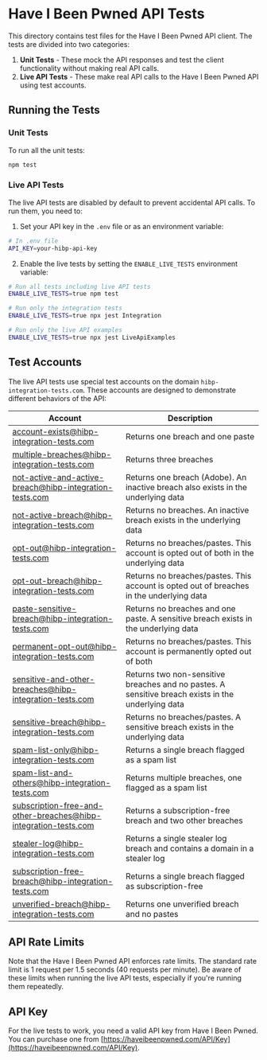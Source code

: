 # Have I Been Pwned API Tests

This directory contains test files for the Have I Been Pwned API client. The tests are divided into two categories:

1. **Unit Tests** - These mock the API responses and test the client functionality without making real API calls.
2. **Live API Tests** - These make real API calls to the Have I Been Pwned API using test accounts.

## Running the Tests

### Unit Tests

To run all the unit tests:

```bash
npm test
```

### Live API Tests

The live API tests are disabled by default to prevent accidental API calls. To run them, you need to:

1. Set your API key in the `.env` file or as an environment variable:

```bash
# In .env file
API_KEY=your-hibp-api-key
```

2. Enable the live tests by setting the `ENABLE_LIVE_TESTS` environment variable:

```bash
# Run all tests including live API tests
ENABLE_LIVE_TESTS=true npm test

# Run only the integration tests
ENABLE_LIVE_TESTS=true npx jest Integration

# Run only the live API examples
ENABLE_LIVE_TESTS=true npx jest LiveApiExamples
```

## Test Accounts

The live API tests use special test accounts on the domain `hibp-integration-tests.com`. These accounts are designed to demonstrate different behaviors of the API:

| Account | Description |
|---------|-------------|
| account-exists@hibp-integration-tests.com | Returns one breach and one paste |
| multiple-breaches@hibp-integration-tests.com | Returns three breaches |
| not-active-and-active-breach@hibp-integration-tests.com | Returns one breach (Adobe). An inactive breach also exists in the underlying data |
| not-active-breach@hibp-integration-tests.com | Returns no breaches. An inactive breach exists in the underlying data |
| opt-out@hibp-integration-tests.com | Returns no breaches/pastes. This account is opted out of both in the underlying data |
| opt-out-breach@hibp-integration-tests.com | Returns no breaches/pastes. This account is opted out of breaches in the underlying data |
| paste-sensitive-breach@hibp-integration-tests.com | Returns no breaches and one paste. A sensitive breach exists in the underlying data |
| permanent-opt-out@hibp-integration-tests.com | Returns no breaches/pastes. This account is permanently opted out of both |
| sensitive-and-other-breaches@hibp-integration-tests.com | Returns two non-sensitive breaches and no pastes. A sensitive breach exists in the underlying data |
| sensitive-breach@hibp-integration-tests.com | Returns no breaches/pastes. A sensitive breach exists in the underlying data |
| spam-list-only@hibp-integration-tests.com | Returns a single breach flagged as a spam list |
| spam-list-and-others@hibp-integration-tests.com | Returns multiple breaches, one flagged as a spam list |
| subscription-free-and-other-breaches@hibp-integration-tests.com | Returns a subscription-free breach and two other breaches |
| stealer-log@hibp-integration-tests.com | Returns a single stealer log breach and contains a domain in a stealer log |
| subscription-free-breach@hibp-integration-tests.com | Returns a single breach flagged as subscription-free |
| unverified-breach@hibp-integration-tests.com | Returns one unverified breach and no pastes |

## API Rate Limits

Note that the Have I Been Pwned API enforces rate limits. The standard rate limit is 1 request per 1.5 seconds (40 requests per minute). Be aware of these limits when running the live API tests, especially if you're running them repeatedly.

## API Key

For the live tests to work, you need a valid API key from Have I Been Pwned. You can purchase one from [https://haveibeenpwned.com/API/Key](https://haveibeenpwned.com/API/Key). 